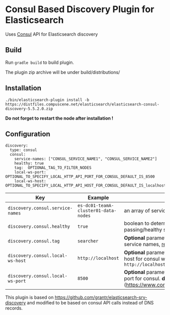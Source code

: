 Consul Based Discovery Plugin for Elasticsearch
===============================================

Uses [Consul](https://consul.io) API for Elasticsearch discovery

## Build

Run `gradle build` to build plugin.

The plugin zip archive will be under build/distributions/

## Installation

```
./bin/elasticsearch-plugin install -b https://distfiles.compuscene.net/elasticsearch/elasticsearch-consul-discovery-5.5.2.0.zip
```

**Do not forget to restart the node after installation !**

## Configuration

```
discovery:
  type: consul
  consul:
    service-names: ["CONSUL_SERVICE_NAME1", "CONSUL_SERVICE_NAME2"]
    healthy: true
    tag:  OPTIONAL_TAG_TO_FILTER_NODES
    local-ws-port:  OPTIONAL_TO_SPECIFY_LOCAL_HTTP_API_PORT_FOR_CONSUL_DEFAULT_IS_8500
    local-ws-host:  OPTIONAL_TO_SPECIFY_LOCAL_HTTP_API_HOST_FOR_CONSUL_DEFAULT_IS_localhost
```


Key|Example|Description
---|---|---
`discovery.consul.service-names`|`es-dc01-teamA-cluster01-data-nodes`| an array of service names those are registered in consul
`discovery.consul.healthy`|`true`| boolean to determine if we should only discover passing/healthy services (default: true)
`discovery.consul.tag`|`searcher`| **Optional** parameter `tag` to filter nodes registered for given service names, [read more..](https://www.consul.io/docs/agent/services.html)
`discovery.consul.local-ws-host`|`http://localhost`|**Optional** parameter to specify the rest web end point's host for consul with schema. **default** value is `http://localhost`
`discovery.consul.local-ws-port`|`8500`|**Optional** parameter to specify the rest web end point's port for consul. **default** value is `8500` [read more...] (https://www.consul.io/docs/agent/options.html#http_port)


This plugin is based on https://github.com/grantr/elasticsearch-srv-discovery and
modified to be based on consul API calls instead of DNS records.
